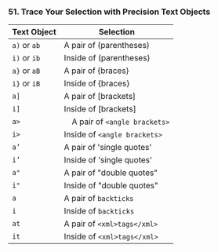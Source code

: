 ### 51. Trace Your Selection with Precision Text Objects

|Text Object | Selection|
|------------|----------|
|`a)` or `ab` | A pair of (parentheses)|
|`i)` or `ib` | Inside of (parentheses)|
|`a}` or `aB` | A pair of {braces}|
|`i}` or `iB` | Inside of {braces}|
|`a]` | A pair of [brackets]|
|`i]` | Inside of [brackets]|
|`a>` |　A pair of `<angle brackets>`|
|`i>` | Inside of `<angle brackets>`|
|`a’` | A pair of 'single quotes'|
|`i’` | Inside of 'single quotes'|
|`a"` | A pair of "double quotes"|
|`i"` | Inside of "double quotes"|
|`a` | A pair of `backticks`|
|`i`| Inside of `backticks`|
|`at` | A pair of `<xml>tags</xml>`|
|`it` | Inside of `<xml>tags</xml>`|
